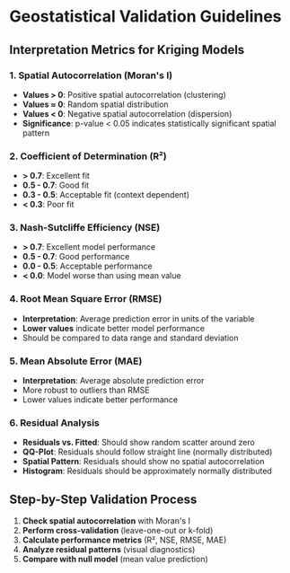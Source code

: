 # Geostatistical Validation Guidelines

## Interpretation Metrics for Kriging Models

### 1. Spatial Autocorrelation (Moran's I)
- **Values > 0**: Positive spatial autocorrelation (clustering)
- **Values ≈ 0**: Random spatial distribution  
- **Values < 0**: Negative spatial autocorrelation (dispersion)
- **Significance**: p-value < 0.05 indicates statistically significant spatial pattern

### 2. Coefficient of Determination (R²)
- **> 0.7**: Excellent fit
- **0.5 - 0.7**: Good fit
- **0.3 - 0.5**: Acceptable fit (context dependent)
- **< 0.3**: Poor fit

### 3. Nash-Sutcliffe Efficiency (NSE)
- **> 0.7**: Excellent model performance
- **0.5 - 0.7**: Good performance
- **0.0 - 0.5**: Acceptable performance
- **< 0.0**: Model worse than using mean value

### 4. Root Mean Square Error (RMSE)
- **Interpretation**: Average prediction error in units of the variable
- **Lower values** indicate better model performance
- Should be compared to data range and standard deviation

### 5. Mean Absolute Error (MAE) 
- **Interpretation**: Average absolute prediction error
- More robust to outliers than RMSE
- Lower values indicate better performance

### 6. Residual Analysis
- **Residuals vs. Fitted**: Should show random scatter around zero
- **QQ-Plot**: Residuals should follow straight line (normally distributed)
- **Spatial Pattern**: Residuals should show no spatial autocorrelation
- **Histogram**: Residuals should be approximately normally distributed

## Step-by-Step Validation Process

1. **Check spatial autocorrelation** with Moran's I
2. **Perform cross-validation** (leave-one-out or k-fold)
3. **Calculate performance metrics** (R², NSE, RMSE, MAE)
4. **Analyze residual patterns** (visual diagnostics)
5. **Compare with null model** (mean value prediction)

